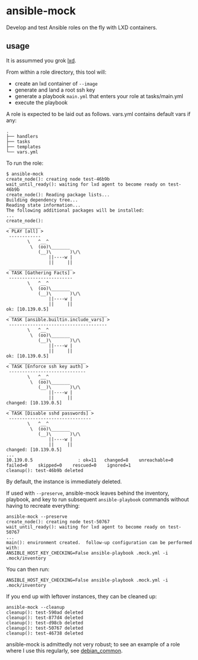 # ansible-mock

Develop and test Ansible roles on the fly with LXD containers.

## usage

It is assummed you grok [lxd](https://linuxcontainers.org/lxd/docs/master/).

From within a role directory, this tool will:

- create an lxd container of `--image`
- generate and land a root ssh key
- generate a playbook `main.yml` that enters your role at tasks/main.yml
- execute the playbook

A role is expected to be laid out as follows.  vars.yml contains default vars if any:

```
.
├── handlers
├── tasks
├── templates
└── vars.yml
```

To run the role:

```
$ ansible-mock
create_node(): creating node test-46b9b
wait_until_ready(): waiting for lxd agent to become ready on test-46b9b
create_node(): Reading package lists...
Building dependency tree...
Reading state information...
The following additional packages will be installed:
...
create_node(): 
 ____________
< PLAY [all] >
 ------------
        \   ^__^
         \  (oo)\_______
            (__)\       )\/\
                ||----w |
                ||     ||
 ________________________
< TASK [Gathering Facts] >
 ------------------------
        \   ^__^
         \  (oo)\_______
            (__)\       )\/\
                ||----w |
                ||     ||
ok: [10.139.0.5]
 _____________________________________
< TASK [ansible.builtin.include_vars] >
 -------------------------------------
        \   ^__^
         \  (oo)\_______
            (__)\       )\/\
                ||----w |
                ||     ||
ok: [10.139.0.5]
 _____________________________
< TASK [Enforce ssh key auth] >
 -----------------------------
        \   ^__^
         \  (oo)\_______
            (__)\       )\/\
                ||----w |
                ||     ||
changed: [10.139.0.5]
 _______________________________
< TASK [Disable sshd passwords] >
 -------------------------------
        \   ^__^
         \  (oo)\_______
            (__)\       )\/\
                ||----w |
                ||     ||
changed: [10.139.0.5]
...
10.139.0.5                 : ok=11   changed=8    unreachable=0    failed=0    skipped=0    rescued=0    ignored=1   
cleanup(): test-46b9b deleted
```

By default, the instance is immediately deleted.

If used with `--preserve`, ansible-mock leaves behind the inventory, playbook, and key to run subsequent `ansible-playbook` commands without having to recreate everything:

```
ansible-mock --preserve
create_node(): creating node test-50767
wait_until_ready(): waiting for lxd agent to become ready on test-50767
...
main(): environment created.  follow-up configuration can be performed with:
ANSIBLE_HOST_KEY_CHECKING=False ansible-playbook .mock.yml -i .mock/inventory
```

You can then run:

```
ANSIBLE_HOST_KEY_CHECKING=False ansible-playbook .mock.yml -i .mock/inventory
```

If you end up with leftover instances, they can be cleaned up:

```
ansible-mock --cleanup
cleanup(): test-590ad deleted
cleanup(): test-877d4 deleted
cleanup(): test-d98cb deleted
cleanup(): test-50767 deleted
cleanup(): test-46738 deleted
```

ansible-mock is admittedly not very robust; to see an example of a role where I use this regularly, see [debian_common](https://github.com/nihr43/debian_common).
